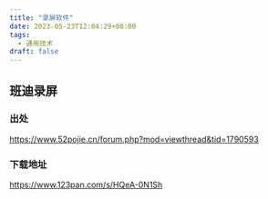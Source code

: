 ```yaml
---
title: "录屏软件"
date: 2023-05-23T12:04:29+08:00
tags:
  - 通用技术
draft: false
---
```

## 班迪录屏
### 出处
https://www.52pojie.cn/forum.php?mod=viewthread&tid=1790593

### 下载地址
https://www.123pan.com/s/HQeA-0N1Sh
